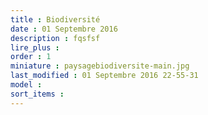 ```yaml
---
title : Biodiversité
date : 01 Septembre 2016
description : fqsfsf
lire_plus : 
order : 1
miniature : paysagebiodiversite-main.jpg
last_modified : 01 Septembre 2016 22-55-31
model : 
sort_items : 
---
```

